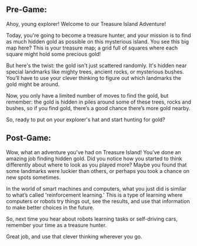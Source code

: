## Pre-Game:

Ahoy, young explorer! Welcome to our Treasure Island Adventure! 

Today, you're going to become a treasure hunter, and your mission is to find as much hidden gold as possible on this mysterious island. You see this big map here? This is your treasure map; a grid full of squares where each square might hold some precious gold! 

But here's the twist: the gold isn't just scattered randomly. It's hidden near special landmarks like mighty trees, ancient rocks, or mysterious bushes. You’ll have to use your clever thinking to figure out which landmarks the gold might be around. 

Now, you only have a limited number of moves to find the gold, but remember: the gold is hidden in piles around some of these trees, rocks and bushes, so if you find gold, there’s a good chance there’s more gold nearby.

So, ready to put on your explorer's hat and start hunting for gold?

## Post-Game:

Wow, what an adventure you’ve had on Treasure Island! You’ve done an amazing job finding hidden gold. Did you notice how you started to think differently about where to look as you played more? Maybe you found that some landmarks were luckier than others, or perhaps you took a chance on new spots sometimes. 

In the world of smart machines and computers, what you just did is similar to what’s called 'reinforcement learning.' This is a type of learning where computers or robots try things out, see the results, and use that information to make better choices in the future.

So, next time you hear about robots learning tasks or self-driving cars, remember your time as a treasure hunter.

Great job, and use that clever thinking wherever you go.
